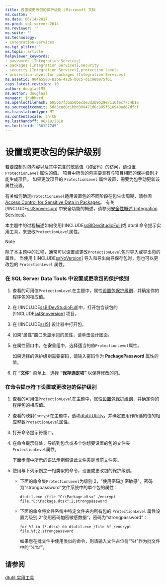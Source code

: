 ```yaml
---
title: 设置或更改包的保护级别 |Microsoft 文档
ms.custom: ''
ms.date: 06/14/2017
ms.prod: sql-server-2014
ms.reviewer: ''
ms.suite: ''
ms.technology:
- integration-services
ms.tgt_pltfrm: ''
ms.topic: article
helpviewer_keywords:
- passwords [Integration Services]
- packages [Integration Services],security
- security [Integration Services],protection levels
- protection level for packages [Integration Services]
ms.assetid: 904a5580-82ba-4a26-b0c5-d1c989975f61
caps.latest.revision: 10
author: douglaslMS
ms.author: douglasl
manager: jhubbard
ms.openlocfilehash: 695667f3ba50b6cde3d2b9629e7116fecf7c4b16
ms.sourcegitcommit: 5dd5cad0c1bbd308471d6c885f516948ad67dfcf
ms.translationtype: MT
ms.contentlocale: zh-CN
ms.lasthandoff: 06/19/2018
ms.locfileid: "36127745"
---
```

# <a name="set-or-change-the-protection-level-of-packages"></a>设置或更改包的保护级别
  若要控制对包内容以及其中包含的敏感值（如密码）的访问，请设置 `ProtectionLevel` 属性的值。 项目中所含的包需要具有与项目相同的保护级别才能生成项目。 如果更改项目的 `ProtectionLevel` 属性设置，需要为包手动更新该属性设置。  
  
 有关如何确定`ProtectionLevel`适用设置包的不同阶段在包生命周期，请参阅[Access Control for Sensitive Data in Packages](security/access-control-for-sensitive-data-in-packages.md)。 有关 [!INCLUDE[ssISnoversion](../includes/ssisnoversion-md.md)] 中安全功能的概述，请参阅[安全性概述 (Integration Services)](security/security-overview-integration-services.md)。  
  
 本主题中的过程描述如何使用[!INCLUDE[ssBIDevStudioFull](../includes/ssbidevstudiofull-md.md)]或 dtutil 命令提示实用工具，来更改`ProtectionLevel`属性。  
  
> [!NOTE]  
>  除了本主题中的过程，通常可以设置或更改`ProtectionLevel`包时导入或导出包的属性。 当使用 [!INCLUDE[ssNoVersion](../includes/ssnoversion-md.md)] 导入和导出向导保存包时，您也可以更改包的 `ProtectionLevel` 属性。  
  
### <a name="to-set-or-change-the-protection-level-of-a-package-in-sql-server-data-tools"></a>在 SQL Server Data Tools 中设置或更改包的保护级别  
  
1.  查看的可用值`ProtectionLevel`在主题中，属性[设置包保护级别](security/access-control-for-sensitive-data-in-packages.md)，并确定你的程序包的相应值。  
  
2.  在 [!INCLUDE[ssBIDevStudioFull](../includes/ssbidevstudiofull-md.md)]中，打开包含该包的 [!INCLUDE[ssISnoversion](../includes/ssisnoversion-md.md)] 项目。  
  
3.  在 [!INCLUDE[ssIS](../includes/ssis-md.md)] 设计器中打开包。  
  
4.  如果“属性”窗口未显示包的属性，请单击设计图面。  
  
5.  在属性窗口中，在**安全**组中，选择适当的值`ProtectionLevel`属性。  
  
     如果选择的保护级别需要密码，请输入密码作为 **PackagePassword** 属性的值。  
  
6.  在 **“文件”** 菜单上，选择 **“保存选定项”** 以保存修改的包。  
  
### <a name="to-set-or-change-the-protection-level-of-packages-at-the-command-prompt"></a>在命令提示符下设置或更改包的保护级别  
  
1.  查看的可用值`ProtectionLevel`在主题中，属性[设置包保护级别](security/access-control-for-sensitive-data-in-packages.md)，并确定你的程序包的相应值。  
  
2.  查看的映射`Encrypt`在主题中，选项[dtutil Utility](dtutil-utility.md)，并确定要用作所选的值的相应整数`ProtectionLevel`属性。  
  
3.  打开命令提示符窗口。  
  
4.  在命令提示符处，导航到包含或多个你想要设置的包的文件夹`ProtectionLevel`属性。  
  
     下面步骤中所示的语法示例假设此文件夹是当前文件夹。  
  
5.  使用与下列示例之一相类似的命令，设置或更改包的保护级别。  
  
    -   下面的命令集`ProtectionLevel`为级别 2，"使用密码加密敏感"，密码为"strongpassword"文件系统中的单个包的属性：  
  
         `dtutil.exe /file "C:\Package.dtsx" /encrypt file;"C:\Package.dtsx";2;strongpassword`  
  
    -   下面的命令将文件系统中特定文件夹内所有包的 `ProtectionLevel` 属性设置为级别 2“使用密码加密敏感数据”，密码为“strongpassword”：  
  
         `for %f in (*.dtsx) do dtutil.exe /file %f /encrypt file;%f;2;strongpassword`  
  
         如果您在批文件中使用类似的命令，则请输入文件占位符“%f”作为批文件中的“%%f”。  
  
## <a name="see-also"></a>请参阅  
 [dtutil 实用工具](dtutil-utility.md)  
  
  